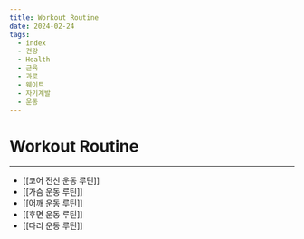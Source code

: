 ```yaml
---
title: Workout Routine
date: 2024-02-24
tags:
  - index
  - 건강
  - Health
  - 근육
  - 과로
  - 웨이트
  - 자기계발
  - 운동
---
```

# Workout Routine

---

- [[코어 전신 운동 루틴]]
- [[가슴 운동 루틴]]
- [[어깨 운동 루틴]]
- [[후면 운동 루틴]]
- [[다리 운동 루틴]]









